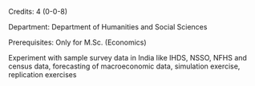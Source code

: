 Credits: 4 (0-0-8)

Department: Department of Humanities and Social Sciences

Prerequisites: Only for M.Sc. (Economics)

Experiment with sample survey data in India like IHDS, NSSO, NFHS and census data, forecasting of macroeconomic data, simulation exercise, replication exercises